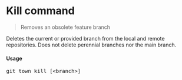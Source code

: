 <h1 textrun="command-heading">Kill command</h1>

<blockquote textrun="command-summary">
Removes an obsolete feature branch
</blockquote>

<a textrun="command-description">
Deletes the current or provided branch from the local and remote repositories.
Does not delete perennial branches nor the main branch.

</a>

#### Usage

<pre textrun="command-usage">
git town kill [&lt;branch&gt;]
</pre>
